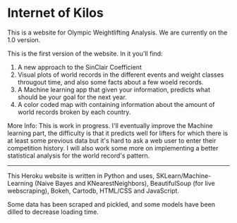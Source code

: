 # Internet of Kilos
This is a website for Olympic Weightlifting Analysis. We are currently on the 1.0 version.

This is the first version of the website. In it you'll find:
1) A new approach to the SinClair Coefficient
2) Visual plots of world records in the different events and weight classes througout time, and also some facts about a few woeld records.
3) A Machine learning app that given your information, predicts what should be your goal for the next year.
4) A color coded map with containing information about the amount of world records broken by each country.

More Info:
This is work in progress. I'll eventually improve the Machine learning part, the difficulty is that it predicts well for lifters for which there is at least some previous data but it's hard to ask a web user to enter their competition history. I will also work some more on implementing a better statistical analysis for the world record's pattern.

__________________
This Heroku website is written in Python and uses, SKLearn/Machine-Learning (Naive Bayes and KNearestNeighbors), BeautifulSoup (for live webscraping), Bokeh, Cartodb, HTML/CSS and JavaScript.

Some data has been scraped and pickled, and some models have been dilled to decrease loading time.